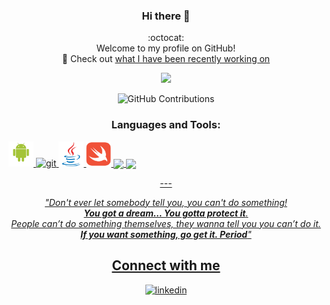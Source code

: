 
<!--
**Refa-Ghaznavi/Refa-Ghaznavi** is a ✨ _special_ ✨ repository because its `README.md` (this file) appears on your GitHub profile.

Here are some ideas to get you started:

- 🌱 I’m currently learning ...
- 👯 I’m looking to collaborate on ...
- 🤔 I’m looking for help with ...
- 💬 Ask me about ...
- 📫 How to reach me: ...
- 😄 Pronouns: ...
- ⚡ Fun fact: ...
-->

<div align="center">
  
### Hi there 👋
:octocat:  
Welcome to my profile on GitHub!   
:telescope: Check out [what I have been recently working on](#js-contribution-activity)

![](https://visitor-badge.glitch.me/badge?page_id=Refa-Ghaznavi.Refa-Ghaznavi) 

![GitHub Contributions](https://github-readme-stats.vercel.app/api?username=Refa-Ghaznavi&show_icons=true&title_color=fff&icon_color=79ff97&text_color=9f9f9f&bg_color=151515)



  
<h3>Languages and Tools:</h3>
<p align="left"> <a href="https://developer.android.com" target="_blank"> <img src="https://raw.githubusercontent.com/devicons/devicon/master/icons/android/android-original-wordmark.svg" alt="android" width="40" height="40"/> </a> <a href="https://git-scm.com/" target="_blank"> <img src="https://www.vectorlogo.zone/logos/git-scm/git-scm-icon.svg" alt="git" width="40" height="40"/> <a href="https://www.java.com" target="_blank"> <img src="https://raw.githubusercontent.com/devicons/devicon/master/icons/java/java-original.svg" alt="java" width="40" height="40"/> <a href="https://developer.apple.com/swift/" target="_blank"> <img src="https://raw.githubusercontent.com/devicons/devicon/master/icons/swift/swift-original.svg" alt="swift" width="40" height="40"/>  
 




<img src="https://github-readme-stats.vercel.app/api/top-langs/?username=Refa-Ghaznavi&layout=compact" align="center" />



<img src="https://github-profile-trophy.vercel.app/?username=Refa-Ghaznavi" align="center" />

  <span>---</span>

  <i>"Don't ever let somebody tell you, you can't do something! <br><b>You got a dream… You gotta protect it</b>.<br> People can’t do something themselves, they wanna tell you you can’t do it. <br><b>If you want something, go get it. Period</b>"</i>
  


## Connect with me  
<a href="https://linkedin.com/in/refa-ghaznavi" target="_blank">
<img src=https://img.shields.io/badge/linkedin-%231E77B5.svg?&style=for-the-badge&logo=linkedin&logoColor=white alt=linkedin style="margin-bottom: 5px;" />
</a>

</div>  




